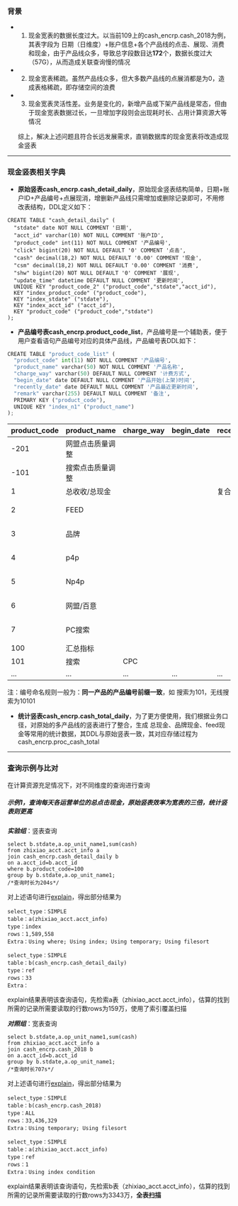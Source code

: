 ### 背景
+ 1. 现金宽表的数据长度过大。以当前109上的cash_encrp.cash_2018为例，其表字段为 日期（日维度）+账户信息+各个产品线的点击、展现、消费和现金，由于产品线众多，导致总字段数目达**172**个，数据长度过大（57G），从而造成关联查询慢的情况

+ 2. 现金宽表稀疏。虽然产品线众多，但大多数产品线的点展消都是为0，造成表格稀疏，即存储空间的浪费

+ 3. 现金宽表灵活性差。业务是变化的，新增产品或下架产品线是常态，但由于现金宽表数据过长，一旦增加字段则会出现耗时长、占用计算资源大等情况

   综上，解决上述问题且符合长远发展需求，直销数据库的现金宽表将改造成现金竖表

---

### 现金竖表相关字典
+ **原始竖表cash_encrp.cash_detail_daily**，原始现金竖表结构简单，日期+账户ID+产品编号+点展现消，增删新产品线只需增加或删除记录即可，不用修改表结构，DDL定义如下：

```
CREATE TABLE "cash_detail_daily" (
  "stdate" date NOT NULL COMMENT '日期',
  "acct_id" varchar(10) NOT NULL COMMENT '账户ID',
  "product_code" int(11) NOT NULL COMMENT '产品编号',
  "click" bigint(20) NOT NULL DEFAULT '0' COMMENT '点击',
  "cash" decimal(18,2) NOT NULL DEFAULT '0.00' COMMENT '现金',
  "csm" decimal(18,2) NOT NULL DEFAULT '0.00' COMMENT '消费',
  "shw" bigint(20) NOT NULL DEFAULT '0' COMMENT '展现',
  "update_time" datetime DEFAULT NULL COMMENT '更新时间',
  UNIQUE KEY "product_code_2" ("product_code","stdate","acct_id"),
  KEY "index_product_code" ("product_code"),
  KEY "index_stdate" ("stdate"),
  KEY "index_acct_id" ("acct_id"),
  KEY "product_code" ("product_code","stdate")
);
```



+ **产品编号表cash_encrp.product_code_list**，产品编号是一个辅助表，便于用户查看语句产品编号对应的具体产品线，产品编号表DDL如下：

```python
CREATE TABLE "product_code_list" (
  "product_code" int(11) NOT NULL COMMENT '产品编号',
  "product_name" varchar(50) NOT NULL COMMENT '产品名称',
  "charge_way" varchar(50) DEFAULT NULL COMMENT '计费方式',
  "begin_date" date DEFAULT NULL COMMENT '产品开始(上架)时间',
  "recently_date" date DEFAULT NULL COMMENT '产品最近更新时间',
  "remark" varchar(255) DEFAULT NULL COMMENT '备注',
  PRIMARY KEY ("product_code"),
  UNIQUE KEY "index_n1" ("product_name")
);
```

| product_code | product_name     | charge_way | begin_date | recently_date | remark   |
| ------------ | ---------------- | ---------- | ---------- | ------------- | -------- |
| -201         | 网盟点击质量调整 |            |            |               |          |
| -101         | 搜索点击质量调整 |            |            |               |          |
| 1            | 总收收/总现金    |            |            | 复合指标      |          |
| 2            | FEED             |            |            |               | 复合指标 |
| 3            | 品牌             |            |            |               | 复合指标 |
| 4            | p4p              |            |            |               | 复合指标 |
| 5            | Np4p             |            |            |               | 复合指标 |
| 6            | 网盟/百意        |            |            |               | 复合指标 |
| 7            | PC搜索           |            |            |               | 复合指标 |
| 100          | 汇总指标         |            |            |               |          |
| 101          | 搜索             | CPC        |            |               |          |
| ...          | ...              | ...        | ...        | ...           | ...      |

注：编号命名规则一般为：**同一产品的产品编号前缀一致**，如 搜索为101，无线搜索为10101



+ **统计竖表cash_encrp.cash_total_daily**，为了更方便使用，我们根据业务口径，对原始的多产品线的竖表进行了整合，生成 总现金、品牌现金、feed现金等常用的统计数据，其DDL与原始竖表一致，其对应存储过程为cash_encrp.proc_cash_total

---

### 查询示例与比对

在计算资源充足情况下，对不同维度的查询进行查询

##### 示例1，查询每天各运营单位的总点击现金，原始竖表效率为宽表的三倍，统计竖表则更高

***实验组***：竖表查询

```
select b.stdate,a.op_unit_name1,sum(cash)
from zhixiao_acct.acct_info a
join cash_encrp.cash_detail_daily b
on a.acct_id=b.acct_id
where b.product_code=100
group by b.stdate,a.op_unit_name1;
/*查询时长为204s*/
```

对上述语句进行[explain](https://www.cnblogs.com/xuanzhi201111/p/4175635.html)，得出部分结果为

```
select_type：SIMPLE
table：a(zhixiao_acct.acct_info)
type：index
rows：1,589,558
Extra：Using where; Using index; Using temporary; Using filesort

select_type：SIMPLE
table：b(cash_encrp.cash_detail_daily)
type：ref
rows：33
Extra：
```

explain结果表明该查询语句，先检索a表（zhixiao_acct.acct_info），估算的找到所需的记录所需要读取的行数rows为159万，使用了索引覆盖扫描



***对照组***：宽表查询

```
select b.stdate,a.op_unit_name1,sum(cash)
from zhixiao_acct.acct_info a
join cash_encrp.cash_2018 b
on a.acct_id=b.acct_id
group by b.stdate,a.op_unit_name1;
/*查询时长707s*/
```

对上述语句进行[explain](https://www.cnblogs.com/xuanzhi201111/p/4175635.html)，得出部分结果为

```
select_type：SIMPLE
table：b(cash_encrp.cash_2018)
type：ALL
rows：33,436,329
Extra：Using temporary; Using filesort

select_type：SIMPLE
table：a(zhixiao_acct.acct_info)
type：ref
rows：1
Extra：Using index condition
```

explain结果表明该查询语句，先检索b表（zhixiao_acct.acct_info），估算的找到所需的记录所需要读取的行数rows为3343万，**全表扫描**


